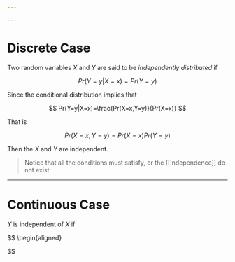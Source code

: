 ```yaml
---

---
```

# Discrete Case

Two random  variables $X$ and $Y$ are said to be *independently distributed* if 

$$
Pr(Y=y|X=x)= Pr(Y=y)
$$

Since the conditional distribution implies that 

$$
Pr(Y=y|X=x)=\frac{Pr(X=x,Y=y)}{Pr(X=x)}
$$

That is 

$$
Pr(X=x,Y=y)=Pr(X=x)Pr(Y=y)
$$

Then the $X$ and $Y$ are independent.

> Notice that all the conditions must satisfy, or the [[Independence]] do not exist.

---

# Continuous Case

$Y$ is independent of $X$ if 

$$
\begin{aligned}

$$
